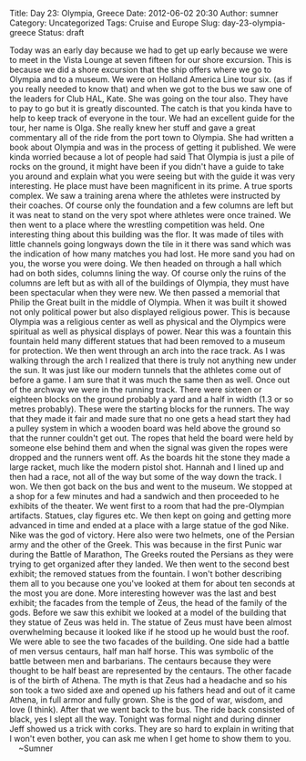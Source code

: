 Title: Day 23: Olympia, Greece
Date: 2012-06-02 20:30
Author: sumner
Category: Uncategorized
Tags: Cruise and Europe
Slug: day-23-olympia-greece
Status: draft

Today was an early day because we had to get up early because we were to
meet in the Vista Lounge at seven fifteen for our shore excursion. This
is because we did a shore excursion that the ship offers where we go to
Olympia and to a museum. We were on Holland America Line tour six. (as
if you really needed to know that) and when we got to the bus we saw one
of the leaders for Club HAL, Kate. She was going on the tour also. They
have to pay to go but it is greatly discounted. The catch is that you
kinda have to help to keep track of everyone in the tour. We had an
excellent guide for the tour, her name is Olga. She really knew her
stuff and gave a great commentary all of the ride from the port town to
Olympia. She had written a book about Olympia and was in the process of
getting it published. We were kinda worried because a lot of people had
said That Olympia is just a pile of rocks on the ground, it might have
been if you didn't have a guide to take you around and explain what you
were seeing but with the guide it was very interesting. He place must
have been magnificent in its prime. A true sports complex. We saw a
training arena where the athletes were instructed by their coaches. Of
course only the foundation and a few columns are left but it was neat to
stand on the very spot where athletes were once trained. We then went to
a place where the wrestling competition was held. One interesting thing
about this building was the flor. It was made of tiles with little
channels going longways down the tile in it there was sand which was the
indication of how many matches you had lost. He more sand you had on
you, the worse you were doing. We then headed on through a hall which
had on both sides, columns lining the way. Of course only the ruins of
the columns are left but as with all of the buildings of Olympia, they
must have been spectacular when they were new. We then passed a memorial
that Philip the Great built in the middle of Olympia. When it was built
it showed not only political power but also displayed religious power.
This is because Olympia was a religious center as well as physical and
the Olympics were spiritual as well as physical displays of power. Near
this was a fountain this fountain held many different statues that had
been removed to a museum for protection. We then went through an arch
into the race track. As I was walking through the arch I realized that
there is truly not anything new under the sun. It was just like our
modern tunnels that the athletes come out of before a game. I am sure
that it was much the same then as well. Once out of the archway we were
in the running track. There were sixteen or eighteen blocks on the
ground probably a yard and a half in width (1.3 or so metres probably).
These were the starting blocks for the runners. The way that they made
it fair and made sure that no one gets a head start they had a pulley
system in which a wooden board was held above the ground so that the
runner couldn't get out. The ropes that held the board were held by
someone else behind them and when the signal was given the ropes were
dropped and the runners went off. As the boards hit the stone they made
a large racket, much like the modern pistol shot. Hannah and I lined up
and then had a race, not all of the way but some of the way down the
track. I won. We then got back on the bus and went to the museum. We
stopped at a shop for a few minutes and had a sandwich and then
proceeded to he exhibits of the theater. We went first to a room that
had the pre-Olympian artifacts. Statues, clay figures etc. We then kept
on going and getting more advanced in time and ended at a place with a
large statue of the god Nike. Nike was the god of victory. Here also
were two helmets, one of the Persian army and the other of the Greek.
This was because in the first Punic war during the Battle of Marathon,
The Greeks routed the Persians as they were trying to get organized
after they landed. We then went to the second best exhibit; the removed
statues from the fountain. I won't bother describing them all to you
because one you've looked at them for about ten seconds at the most you
are done. More interesting however was the last and best exhibit; the
facades from the temple of Zeus, the head of the family of the gods.
Before we saw this exhibit we looked at a model of the building that
they statue of Zeus was held in. The statue of Zeus must have been
almost overwhelming because it looked like if he stood up he would bust
the roof. We were able to see the two facades of the building. One side
had a battle of men versus centaurs, half man half horse. This was
symbolic of the battle between men and barbarians. The centaurs because
they were thought to be half beast are represented by the centaurs. The
other facade is of the birth of Athena. The myth is that Zeus had a
headache and so his son took a two sided axe and opened up his fathers
head and out of it came Athena, in full armor and fully grown. She is
the god of war, wisdom, and love (I think). After that we went back to
the bus. The ride back consisted of black, yes I slept all the way.
Tonight was formal night and during dinner Jeff showed us a trick with
corks. They are so hard to explain in writing that I won't even bother,
you can ask me when I get home to show them to you.  
    \~Sumner
